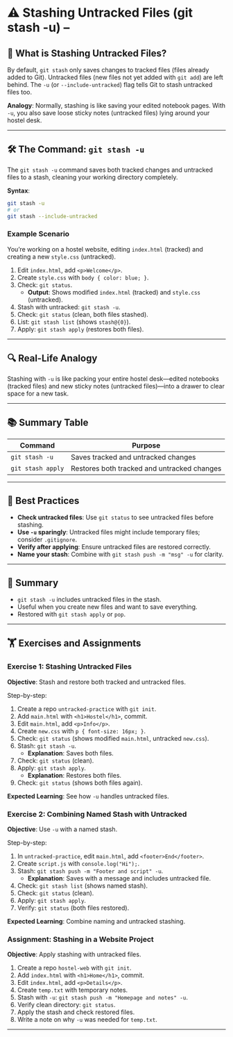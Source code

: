 # ⚠️ Stashing Untracked Files (git stash -u) – 

## 📌 What is Stashing Untracked Files?

By default, `git stash` only saves changes to tracked files (files already added to Git). Untracked files (new files not yet added with `git add`) are left behind. The `-u` (or `--include-untracked`) flag tells Git to stash untracked files too.

**Analogy**: Normally, stashing is like saving your edited notebook pages. With `-u`, you also save loose sticky notes (untracked files) lying around your hostel desk.

---

## 🛠 The Command: `git stash -u`

The `git stash -u` command saves both tracked changes and untracked files to a stash, cleaning your working directory completely.

**Syntax**:
```bash
git stash -u
# or
git stash --include-untracked
```

### Example Scenario
You’re working on a hostel website, editing `index.html` (tracked) and creating a new `style.css` (untracked).

1. Edit `index.html`, add `<p>Welcome</p>`.
2. Create `style.css` with `body { color: blue; }`.
3. Check: `git status`.
   - **Output**: Shows modified `index.html` (tracked) and `style.css` (untracked).
4. Stash with untracked: `git stash -u`.
5. Check: `git status` (clean, both files stashed).
6. List: `git stash list` (shows `stash@{0}`).
7. Apply: `git stash apply` (restores both files).

---

## 🔍 Real-Life Analogy

Stashing with `-u` is like packing your entire hostel desk—edited notebooks (tracked files) and new sticky notes (untracked files)—into a drawer to clear space for a new task.

---

## 📚 Summary Table

| Command                | Purpose                                      |
|------------------------|----------------------------------------------|
| `git stash -u`         | Saves tracked and untracked changes          |
| `git stash apply`      | Restores both tracked and untracked changes  |

---

## 🔧 Best Practices

- **Check untracked files**: Use `git status` to see untracked files before stashing.
- **Use `-u` sparingly**: Untracked files might include temporary files; consider `.gitignore`.
- **Verify after applying**: Ensure untracked files are restored correctly.
- **Name your stash**: Combine with `git stash push -m "msg" -u` for clarity.

---

## 📝 Summary

- `git stash -u` includes untracked files in the stash.
- Useful when you create new files and want to save everything.
- Restored with `git stash apply` or `pop`.

---

## 🏋️ Exercises and Assignments

### Exercise 1: Stashing Untracked Files
**Objective**: Stash and restore both tracked and untracked files.

Step-by-step:
1. Create a repo `untracked-practice` with `git init`.
2. Add `main.html` with `<h1>Hostel</h1>`, commit.
3. Edit `main.html`, add `<p>Info</p>`.
4. Create `new.css` with `p { font-size: 16px; }`.
5. Check: `git status` (shows modified `main.html`, untracked `new.css`).
6. Stash: `git stash -u`.
   - **Explanation**: Saves both files.
7. Check: `git status` (clean).
8. Apply: `git stash apply`.
   - **Explanation**: Restores both files.
9. Check: `git status` (shows both files again).

**Expected Learning**: See how `-u` handles untracked files.

### Exercise 2: Combining Named Stash with Untracked
**Objective**: Use `-u` with a named stash.

Step-by-step:
1. In `untracked-practice`, edit `main.html`, add `<footer>End</footer>`.
2. Create `script.js` with `console.log("Hi");`.
3. Stash: `git stash push -m "Footer and script" -u`.
   - **Explanation**: Saves with a message and includes untracked file.
4. Check: `git stash list` (shows named stash).
5. Check: `git status` (clean).
6. Apply: `git stash apply`.
7. Verify: `git status` (both files restored).

**Expected Learning**: Combine naming and untracked stashing.

### Assignment: Stashing in a Website Project
**Objective**: Apply stashing with untracked files.

1. Create a repo `hostel-web` with `git init`.
2. Add `index.html` with `<h1>Home</h1>`, commit.
3. Edit `index.html`, add `<p>Details</p>`.
4. Create `temp.txt` with temporary notes.
5. Stash with `-u`: `git stash push -m "Homepage and notes" -u`.
6. Verify clean directory: `git status`.
7. Apply the stash and check restored files.
8. Write a note on why `-u` was needed for `temp.txt`.


---
